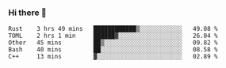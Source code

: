 ### Hi there 👋

<!--
**berkus/berkus** is a ✨ _special_ ✨ repository because its `README.md` (this file) appears on your GitHub profile.

Here are some ideas to get you started:

- 🔭 I’m currently working on ...
- 🌱 I’m currently learning ...
- 👯 I’m looking to collaborate on ...
- 🤔 I’m looking for help with ...
- 💬 Ask me about ...
- 📫 How to reach me: ...
- 😄 Pronouns: ...
- ⚡ Fun fact: ...
-->

<!--START_SECTION:waka-->
```text
Rust    3 hrs 49 mins   ████████████▒░░░░░░░░░░░░   49.08 % 
TOML    2 hrs 1 min     ██████▓░░░░░░░░░░░░░░░░░░   26.04 % 
Other   45 mins         ██▒░░░░░░░░░░░░░░░░░░░░░░   09.82 % 
Bash    40 mins         ██░░░░░░░░░░░░░░░░░░░░░░░   08.58 % 
C++     13 mins         ▓░░░░░░░░░░░░░░░░░░░░░░░░   02.89 % 
```
<!--END_SECTION:waka-->
